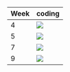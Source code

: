 | Week | coding |
| --- | --- |
| 4 |  ![](https://github.com/kmaooad/coding-19w04-StakhurskyiD/workflows/Grading/badge.svg) |
| 5 |  ![](https://github.com/kmaooad/coding-19W05-StakhurskyiD/workflows/Grading/badge.svg) |
| 7 |  ![](https://github.com/kmaooad/coding-19W07-StakhurskyiD/workflows/Grading/badge.svg) |
| 9 |  ![](https://github.com/kmaooad/coding-19W09-StakhurskyiD/workflows/Grading/badge.svg) |
